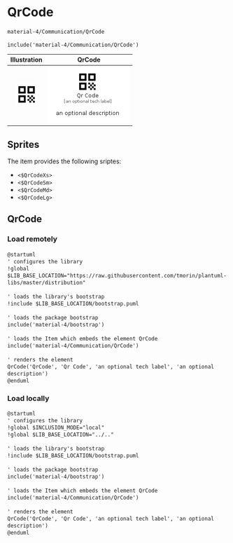 # QrCode


```text
material-4/Communication/QrCode
```

```text
include('material-4/Communication/QrCode')
```



| Illustration | QrCode |
| :---: | :---: |
| ![illustration for Illustration](../../material-4/Communication/QrCode.png) | ![illustration for QrCode](../../material-4/Communication/QrCode.Local.png) |



## Sprites
The item provides the following sriptes:

- `<$QrCodeXs>`
- `<$QrCodeSm>`
- `<$QrCodeMd>`
- `<$QrCodeLg>`





## QrCode

### Load remotely
```plantuml
@startuml
' configures the library
!global $LIB_BASE_LOCATION="https://raw.githubusercontent.com/tmorin/plantuml-libs/master/distribution"

' loads the library's bootstrap
!include $LIB_BASE_LOCATION/bootstrap.puml

' loads the package bootstrap
include('material-4/bootstrap')

' loads the Item which embeds the element QrCode
include('material-4/Communication/QrCode')

' renders the element
QrCode('QrCode', 'Qr Code', 'an optional tech label', 'an optional description')
@enduml
```

### Load locally
```plantuml
@startuml
' configures the library
!global $INCLUSION_MODE="local"
!global $LIB_BASE_LOCATION="../.."

' loads the library's bootstrap
!include $LIB_BASE_LOCATION/bootstrap.puml

' loads the package bootstrap
include('material-4/bootstrap')

' loads the Item which embeds the element QrCode
include('material-4/Communication/QrCode')

' renders the element
QrCode('QrCode', 'Qr Code', 'an optional tech label', 'an optional description')
@enduml
```

